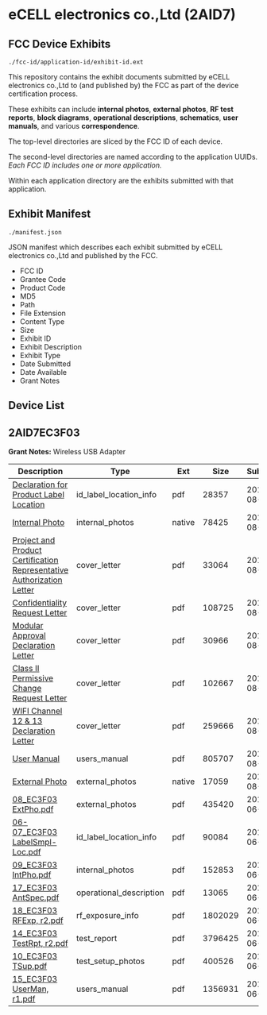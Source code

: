# eCELL electronics co.,Ltd (2AID7)
## FCC Device Exhibits

```
./fcc-id/application-id/exhibit-id.ext
```

This repository contains the exhibit documents submitted by eCELL electronics co.,Ltd to (and published by) the FCC as part of the device certification process.

These exhibits can include **internal photos**, **external photos**, **RF test reports**, **block diagrams**, **operational descriptions**, **schematics**, **user manuals**, and various **correspondence**.

The top-level directories are sliced by the FCC ID of each device.

The second-level directories are named according to the application UUIDs. *Each FCC ID includes one or more application.*

Within each application directory are the exhibits submitted with that application. 

## Exhibit Manifest

```
./manifest.json
```

JSON manifest which describes each exhibit submitted by eCELL electronics co.,Ltd and published by the FCC.

- FCC ID
- Grantee Code
- Product Code
- MD5
- Path
- File Extension
- Content Type
- Size
- Exhibit ID
- Exhibit Description
- Exhibit Type
- Date Submitted
- Date Available
- Grant Notes

## Device List
## 2AID7EC3F03
**Grant Notes:** Wireless USB Adapter

| Description | Type | Ext | Size | Submitted | Available |
| ----------- | ---- | --- | ---- | --------- | --------- |
| [Declaration for Product Label Location](2AID7EC3F03/2ab683a05e3ff6285aefdddc9b8708e9/3951233.pdf) | id_label_location_info | pdf | 28357 | 2018-08-03 | 2018-08-03 |
| [Internal Photo](2AID7EC3F03/2ab683a05e3ff6285aefdddc9b8708e9/3951243.native) | internal_photos | native | 78425 | 2018-08-03 | 2019-01-30 |
| [Project and Product Certification Representative Authorization Letter](2AID7EC3F03/2ab683a05e3ff6285aefdddc9b8708e9/3951234.pdf) | cover_letter | pdf | 33064 | 2018-08-03 | 2018-08-03 |
| [Confidentiality Request Letter](2AID7EC3F03/2ab683a05e3ff6285aefdddc9b8708e9/3951235.pdf) | cover_letter | pdf | 108725 | 2018-08-03 | 2018-08-03 |
| [Modular Approval Declaration Letter](2AID7EC3F03/2ab683a05e3ff6285aefdddc9b8708e9/3951236.pdf) | cover_letter | pdf | 30966 | 2018-08-03 | 2018-08-03 |
| [Class II Permissive Change Request Letter](2AID7EC3F03/2ab683a05e3ff6285aefdddc9b8708e9/3951237.pdf) | cover_letter | pdf | 102667 | 2018-08-03 | 2018-08-03 |
| [WIFI Channel 12 & 13 Declaration Letter](2AID7EC3F03/2ab683a05e3ff6285aefdddc9b8708e9/3951238.pdf) | cover_letter | pdf | 259666 | 2018-08-03 | 2018-08-03 |
| [User Manual](2AID7EC3F03/2ab683a05e3ff6285aefdddc9b8708e9/3951244.pdf) | users_manual | pdf | 805707 | 2018-08-03 | 2019-01-30 |
| [External Photo](2AID7EC3F03/2ab683a05e3ff6285aefdddc9b8708e9/3951245.native) | external_photos | native | 17059 | 2018-08-03 | 2018-08-03 |
| [08_EC3F03 ExtPho.pdf](2AID7EC3F03/20ae39ea19f9490f06e5210fa20e9a4d/3026081.pdf) | external_photos | pdf | 435420 | 2016-06-14 | 2016-06-14 |
| [06-07_EC3F03 LabelSmpl-Loc.pdf](2AID7EC3F03/20ae39ea19f9490f06e5210fa20e9a4d/3026080.pdf) | id_label_location_info | pdf | 90084 | 2016-06-14 | 2016-06-14 |
| [09_EC3F03 IntPho.pdf](2AID7EC3F03/20ae39ea19f9490f06e5210fa20e9a4d/3026082.pdf) | internal_photos | pdf | 152853 | 2016-06-14 | 2016-06-14 |
| [17_EC3F03 AntSpec.pdf](2AID7EC3F03/20ae39ea19f9490f06e5210fa20e9a4d/3026090.pdf) | operational_description | pdf | 13065 | 2016-06-14 | 2016-06-14 |
| [18_EC3F03 RFExp, r2.pdf](2AID7EC3F03/20ae39ea19f9490f06e5210fa20e9a4d/3040719.pdf) | rf_exposure_info | pdf | 1802029 | 2016-06-25 | 2016-06-14 |
| [14_EC3F03 TestRpt, r2.pdf](2AID7EC3F03/20ae39ea19f9490f06e5210fa20e9a4d/3026087.pdf) | test_report | pdf | 3796425 | 2016-06-14 | 2016-06-14 |
| [10_EC3F03 TSup.pdf](2AID7EC3F03/20ae39ea19f9490f06e5210fa20e9a4d/3026083.pdf) | test_setup_photos | pdf | 400526 | 2016-06-14 | 2016-06-14 |
| [15_EC3F03 UserMan, r1.pdf](2AID7EC3F03/20ae39ea19f9490f06e5210fa20e9a4d/3026088.pdf) | users_manual | pdf | 1356931 | 2016-06-14 | 2016-06-14 |

